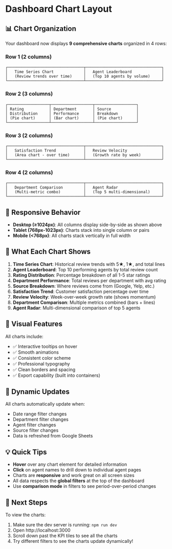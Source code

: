 # Dashboard Chart Layout

## 📊 Chart Organization

Your dashboard now displays **9 comprehensive charts** organized in 4 rows:

### Row 1 (2 columns)
```
┌─────────────────────────────────┬─────────────────────────────────┐
│   Time Series Chart             │   Agent Leaderboard             │
│   (Review trends over time)     │   (Top 10 agents by volume)     │
└─────────────────────────────────┴─────────────────────────────────┘
```

### Row 2 (3 columns)
```
┌──────────────────┬──────────────────┬──────────────────┐
│ Rating           │ Department       │ Source           │
│ Distribution     │ Performance      │ Breakdown        │
│ (Pie chart)      │ (Bar chart)      │ (Pie chart)      │
└──────────────────┴──────────────────┴──────────────────┘
```

### Row 3 (2 columns)
```
┌─────────────────────────────────┬─────────────────────────────────┐
│   Satisfaction Trend            │   Review Velocity               │
│   (Area chart - over time)      │   (Growth rate by week)         │
└─────────────────────────────────┴─────────────────────────────────┘
```

### Row 4 (2 columns)
```
┌─────────────────────────────────┬─────────────────────────────────┐
│   Department Comparison         │   Agent Radar                   │
│   (Multi-metric combo)          │   (Top 5 multi-dimensional)     │
└─────────────────────────────────┴─────────────────────────────────┘
```

## 📱 Responsive Behavior

- **Desktop (≥1024px)**: All columns display side-by-side as shown above
- **Tablet (768px-1023px)**: Charts stack into single column or pairs
- **Mobile (<768px)**: All charts stack vertically in full width

## 🎯 What Each Chart Shows

1. **Time Series Chart**: Historical review trends with 5★, 1★, and total lines
2. **Agent Leaderboard**: Top 10 performing agents by total review count
3. **Rating Distribution**: Percentage breakdown of all 1-5 star ratings
4. **Department Performance**: Total reviews per department with avg rating
5. **Source Breakdown**: Where reviews come from (Google, Yelp, etc.)
6. **Satisfaction Trend**: Customer satisfaction percentage over time
7. **Review Velocity**: Week-over-week growth rate (shows momentum)
8. **Department Comparison**: Multiple metrics combined (bars + lines)
9. **Agent Radar**: Multi-dimensional comparison of top 5 agents

## 🎨 Visual Features

All charts include:
- ✅ Interactive tooltips on hover
- ✅ Smooth animations
- ✅ Consistent color scheme
- ✅ Professional typography
- ✅ Clean borders and spacing
- ✅ Export capability (built into containers)

## 🔄 Dynamic Updates

All charts automatically update when:
- Date range filter changes
- Department filter changes
- Agent filter changes
- Source filter changes
- Data is refreshed from Google Sheets

## 💡 Quick Tips

- **Hover** over any chart element for detailed information
- **Click** on agent names to drill down to individual agent pages
- Charts are **responsive** and work great on all screen sizes
- All data respects the **global filters** at the top of the dashboard
- Use **comparison mode** in filters to see period-over-period changes

## 🚀 Next Steps

To view the charts:
1. Make sure the dev server is running: `npm run dev`
2. Open http://localhost:3000
3. Scroll down past the KPI tiles to see all the charts
4. Try different filters to see the charts update dynamically!
